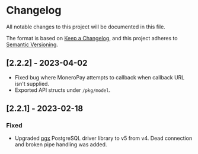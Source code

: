 # Changelog

All notable changes to this project will be documented in this file.

The format is based on [Keep a Changelog](https://keepachangelog.com/en/1.0.0/),
and this project adheres to [Semantic Versioning](https://semver.org/spec/v2.0.0.html).

## [2.2.2] - 2023-04-02
- Fixed bug where MoneroPay attempts to callback when callback URL isn't supplied.
- Exported API structs under `/pkg/model`.

## [2.2.1] - 2023-02-18

### Fixed
- Upgraded [pgx](https://github.com/jackc/pgx) PostgreSQL driver library to v5 from v4. Dead connection and broken pipe handling was added.

